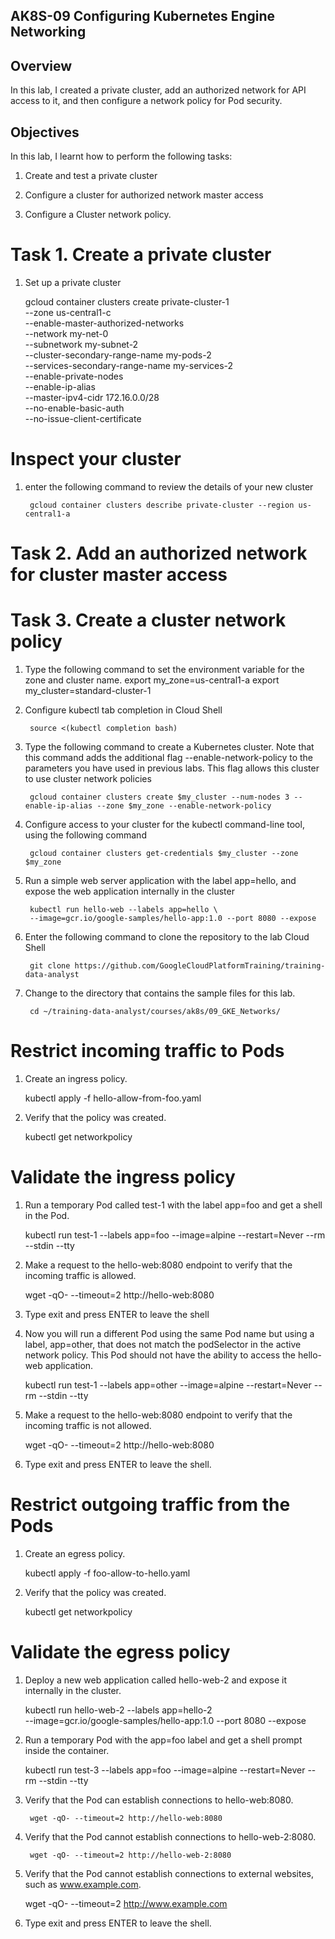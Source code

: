 ## AK8S-09 Configuring Kubernetes Engine Networking

## Overview

In this lab, I created a private cluster, add an authorized network for API access to it, and then configure a network policy for Pod security.

## Objectives
In this lab, I learnt how to perform the following tasks:

1. Create and test a private cluster

2. Configure a cluster for authorized network master access

3. Configure a Cluster network policy.


# Task 1. Create a private cluster

1. Set up a private cluster

    gcloud container clusters create private-cluster-1 \
    --zone us-central1-c \
    --enable-master-authorized-networks \
    --network my-net-0 \
    --subnetwork my-subnet-2 \
    --cluster-secondary-range-name my-pods-2 \
    --services-secondary-range-name my-services-2 \
    --enable-private-nodes \
    --enable-ip-alias \
    --master-ipv4-cidr 172.16.0.0/28 \
    --no-enable-basic-auth \
    --no-issue-client-certificate

# Inspect your cluster

1. enter the following command to review the details of your new cluster

        gcloud container clusters describe private-cluster --region us-central1-a

# Task 2. Add an authorized network for cluster master access


# Task 3. Create a cluster network policy

1. Type the following command to set the environment variable for the zone and cluster name.
    export my_zone=us-central1-a
    export my_cluster=standard-cluster-1

2. Configure kubectl tab completion in Cloud Shell

        source <(kubectl completion bash)
    
3. Type the following command to create a Kubernetes cluster. Note that this command adds the additional flag --enable-network-policy to the parameters you have used in previous labs. This flag allows this cluster to use cluster network policies

        gcloud container clusters create $my_cluster --num-nodes 3 --enable-ip-alias --zone $my_zone --enable-network-policy

4. Configure access to your cluster for the kubectl command-line tool, using the following command

        gcloud container clusters get-credentials $my_cluster --zone $my_zone

5. Run a simple web server application with the label app=hello, and expose the web application internally in the cluster

        kubectl run hello-web --labels app=hello \
        --image=gcr.io/google-samples/hello-app:1.0 --port 8080 --expose

6. Enter the following command to clone the repository to the lab Cloud Shell

        git clone https://github.com/GoogleCloudPlatformTraining/training-data-analyst

7. Change to the directory that contains the sample files for this lab.

        cd ~/training-data-analyst/courses/ak8s/09_GKE_Networks/

# Restrict incoming traffic to Pods

1. Create an ingress policy.

    kubectl apply -f hello-allow-from-foo.yaml


2. Verify that the policy was created.

    kubectl get networkpolicy

# Validate the ingress policy

1. Run a temporary Pod called test-1 with the label app=foo and get a shell in the Pod.

    kubectl run test-1 --labels app=foo --image=alpine --restart=Never --rm --stdin --tty

2. Make a request to the hello-web:8080 endpoint to verify that the incoming traffic is allowed.

    wget -qO- --timeout=2 http://hello-web:8080

3. Type exit and press ENTER to leave the shell

4. Now you will run a different Pod using the same Pod name but using a label, app=other, that does not match the podSelector in the active network policy. This Pod should not have the ability to access the hello-web application.

    kubectl run test-1 --labels app=other --image=alpine --restart=Never --rm --stdin --tty

5. Make a request to the hello-web:8080 endpoint to verify that the incoming traffic is not allowed.

    wget -qO- --timeout=2 http://hello-web:8080

6. Type exit and press ENTER to leave the shell.


# Restrict outgoing traffic from the Pods

1. Create an egress policy.

    kubectl apply -f foo-allow-to-hello.yaml

2. Verify that the policy was created.

     kubectl get networkpolicy

# Validate the egress policy

1. Deploy a new web application called hello-web-2 and expose it internally in the cluster.

    kubectl run hello-web-2 --labels app=hello-2 \
    --image=gcr.io/google-samples/hello-app:1.0 --port 8080 --expose

2. Run a temporary Pod with the app=foo label and get a shell prompt inside the container.

    kubectl run test-3 --labels app=foo --image=alpine --restart=Never --rm --stdin --tty

3. Verify that the Pod can establish connections to hello-web:8080.

        wget -qO- --timeout=2 http://hello-web:8080

4. Verify that the Pod cannot establish connections to hello-web-2:8080.

        wget -qO- --timeout=2 http://hello-web-2:8080

5. Verify that the Pod cannot establish connections to external websites, such as www.example.com.

    wget -qO- --timeout=2 http://www.example.com



6. Type exit and press ENTER to leave the shell.

